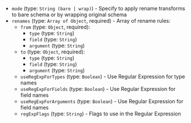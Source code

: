 
* `mode` (type: `String (bare | wrap)`) - Specify to apply rename transforms to bare schema or by wrapping original schema
* `renames` (type: `Array of Object`, required) - Array of rename rules: 
  * `from` (type: `Object`, required): 
    * `type` (type: `String`)
    * `field` (type: `String`)
    * `argument` (type: `String`)
  * `to` (type: `Object`, required): 
    * `type` (type: `String`)
    * `field` (type: `String`)
    * `argument` (type: `String`)
  * `useRegExpForTypes` (type: `Boolean`) - Use Regular Expression for type names
  * `useRegExpForFields` (type: `Boolean`) - Use Regular Expression for field names
  * `useRegExpForArguments` (type: `Boolean`) - Use Regular Expression for field names
  * `regExpFlags` (type: `String`) - Flags to use in the Regular Expression